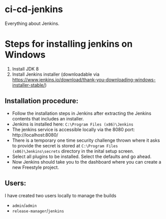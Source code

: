 # ci-cd-jenkins
Everything about Jenkins.


# Steps for installing jenkins on Windows
1. Install JDK 8
2. Install Jenkins installer (downloadable via https://www.jenkins.io/download/thank-you-downloading-windows-installer-stable/)

## Installation procedure:
* Follow the installation steps in Jenkins after extracting the Jenkins contents that includes an installer.
* Jenkins is installed here: `C:\Program Files (x86)\Jenkins`
* The jenkins service is accessible locally via the 8080 port: http://localhost:8080/
* There is a temporary one time security challenge thrown where it asks to provide the secret is stored at `C:\Program Files (x86)\Jenkins\secrets` directory in the inital setup screen.
* Select all plugins to be installed. Select the defaults and go ahead.
* Now Jenkins should take you to the dashboard where you can create a new Freestyle project.

## Users:
 I have created two users locally to manage the builds
* `admin`/`admin`
* `release-manager`/`jenkins`

